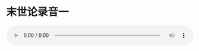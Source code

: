# 末世论录音一

<audio style="width: 100%;" preload="false" controls controlslist="nodownload"><source src="//cdn.wechat.edu.pl/audio/mp3/old/27422.mp3" type="audio/mpeg">Your browser does not support the audio element.</audio>


